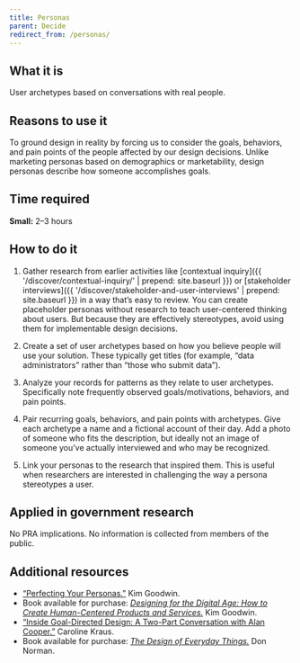 ```yaml
---
title: Personas
parent: Decide
redirect_from: /personas/
---
```


## What it is

User archetypes based on conversations with real people.

## Reasons to use it

To ground design in reality by forcing us to consider the goals, behaviors, and pain points of the people affected by our design decisions. Unlike marketing personas based on demographics or marketability, design personas describe how someone accomplishes goals.

## Time required

**Small:** 2–3 hours

## How to do it

1. Gather research from earlier activities like [contextual inquiry]({{ '/discover/contextual-inquiry/' | prepend: site.baseurl }}) or [stakeholder interviews]({{ '/discover/stakeholder-and-user-interviews' | prepend: site.baseurl }}) in a way that’s easy to review. You can create placeholder personas without research to teach user-centered thinking about users. But because they are effectively stereotypes, avoid using them for implementable design decisions.

2. Create a set of user archetypes based on how you believe people will use your solution. These typically get titles (for example, “data administrators” rather than “those who submit data”).

3. Analyze your records for patterns as they relate to user archetypes. Specifically note frequently observed goals/motivations, behaviors, and pain points.

4. Pair recurring goals, behaviors, and pain points with archetypes. Give each archetype a name and a fictional account of their day. Add a photo of someone who fits the description, but ideally not an image of someone you’ve actually interviewed and who may be recognized.

5. Link your personas to the research that inspired them. This is useful when researchers are interested in challenging the way a persona stereotypes a user.

## Applied in government research

No PRA implications. No information is collected from members of the public.

## Additional resources

- [“Perfecting Your Personas.”](http://www.uie.com/articles/perfecting_personas/) Kim Goodwin.
- Book available for purchase: [*Designing for the Digital Age: How to Create Human-Centered Products and Services.*](http://www.amazon.com/Designing-Digital-Age-Human-Centered-Products/dp/0470229101) Kim Goodwin.
- [“Inside Goal-Directed Design: A Two-Part Conversation with Alan Cooper.”](http://www.cooper.com/journal/2014/04/inside-goal-directed-design-a-two-part-conversation-with-alan-cooper) Caroline Kraus.
- Book available for purchase: [*The Design of Everyday Things.*](http://www.amazon.com/The-Design-Everyday-Things-Expanded/dp/0465050654/) Don Norman.
